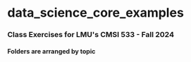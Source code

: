 # data_science_core_examples
### Class Exercises for LMU's CMSI 533 - Fall 2024
#### Folders are arranged by topic 